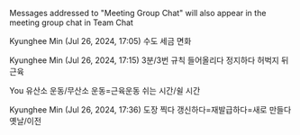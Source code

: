 Messages addressed to "Meeting Group Chat" will also appear in the meeting group chat in Team Chat
 
Kyunghee Min (Jul 26, 2024, 17:05)
수도
세금
면화
 
Kyunghee Min (Jul 26, 2024, 17:15)
3분/3번
규칙
들어올리다
정지하다
허벅지 뒤 근육
 
You
유산소 운동/무산소 운동=근육운동
쉬는 시간/쉴 시간
 
Kyunghee Min (Jul 26, 2024, 17:36)
도장 찍다
갱신하다=재발급하다=새로 만들다
옛날/이전